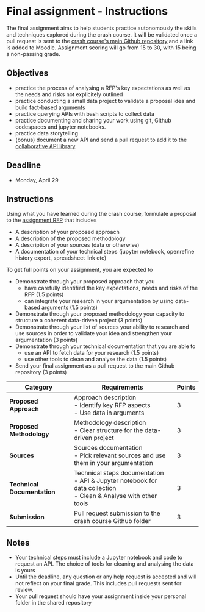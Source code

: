 # Final assignment - Instructions

The final assignment aims to help students practice autonomously the skills and techniques explored during the crash course. It will be validated once a pull request is sent to the [crash course's main Github repository](https://github.com/clombion/turin_crash_course/blob/master/final_assignment/api_testbench.ipynb) and a link is added to Moodle. Assignment scoring will go from 15 to 30, with 15 being a non-passing grade.

## Objectives
* practice the process of analysing a RFP's key expectations as well as the needs and risks not explicitely outlined
* practice conducting a small data project to validate a proposal idea and build fact-based arguments
* practice querying APIs with bash scripts to collect data
* practice documenting and sharing your work using git, Github codespaces and jupyter notebooks.
* practice data storytelling
* (bonus) document a new API and send a pull request to add it to the [collaborative API library](https://github.com/clombion/turin_crash_course/blob/master/final_assignment/api_testbench.ipynb)

## Deadline
* Monday, April 29

## Instructions
Using what you have learned during the crash course, formulate a proposal to the [assignment RFP](https://github.com/clombion/turin_crash_course/blob/master/final_assignment/RFP.md) that includes
* A description of your proposed approach
* A description of the proposed methodology
* A description of your sources (data or otherwise)
* A documentation of your technical steps (jupyter notebook, openrefine history export, spreadsheet link etc)

To get full points on your assignment, you are expected to
* Demonstrate through your proposed approach that you
  * have carefully identified the key expectations, needs and risks of the RFP (1.5 points)
  * can integrate your research in your argumentation by using data-based arguments (1.5 points)
* Demonstrate through your proposed methodology your capacity to structure a coherent data-driven project (3 points)
* Demonstrate through your list of sources your ability to research and use sources in order to validate your idea and strengthen your argumentation (3 points)
* Demonstrate through your technical documentation that you are able to
  * use an API to fetch data for your research (1.5 points)
  * use other tools to clean and analyse the data (1.5 points)
* Send your final assignment as a pull request to the main Github repository (3 points)

| **Category**               | **Requirements**                                                                      | **Points** |
|----------------------------|---------------------------------------------------------------------------------------|------------|
| **Proposed Approach**      | Approach description<br>- Identify key RFP aspects<br>- Use data in arguments         | 3          |
| **Proposed Methodology**   | Methodology description<br>- Clear structure for the data-driven project              | 3          |
| **Sources**                | Sources documentation<br>- Pick relevant sources and use them in your argumentation   | 3          |
| **Technical Documentation**| Technical steps documentation<br>- API & Jupyter notebook for data collection<br>- Clean & Analyse with other tools  | 3          |
| **Submission**             | Pull request submission to the crash course Github folder                              | 3          |


## Notes
* Your technical steps must include a Jupyter notebook and code to request an API. The choice of tools for cleaning and analysing the data is yours
* Until the deadline, any question or any help request is accepted and will not reflect on your final grade. This includes pull requests sent for review.
* Your pull request should have your assignment inside your personal folder in the shared repository
